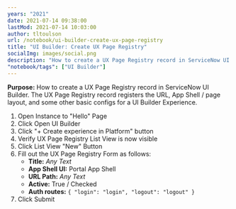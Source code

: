 ```yaml
---
years: "2021"
date: 2021-07-14 09:38:00
lastMod: 2021-07-14 10:03:00
author: tltoulson
url: /notebook/ui-builder-create-ux-page-registry
title: "UI Builder: Create UX Page Registry"
socialImg: images/social.png
description: "How to create a UX Page Registry record in ServiceNow UI Builder"
"notebook/tags": ["UI Builder"]
---
```


**Purpose:** How to create a UX Page Registry record in ServiceNow UI Builder. The UX Page Registry record registers the URL, App Shell / page layout, and some other basic configs for a UI Builder Experience.

1. Open Instance to "Hello" Page
2. Click Open UI Builder
3. Click "+ Create experience in Platform" button
4. Verify UX Page Registry List View is now visible
5. Click List View "New" Button
6. Fill out the UX Page Registry Form as follows:
   - **Title:** *Any Text*
   - **App Shell UI:** Portal App Shell
   - **URL Path:** *Any Text*
   - **Active:** True / Checked
   - **Auth routes:** `{ "login": "login", "logout": "logout" }`
7. Click Submit